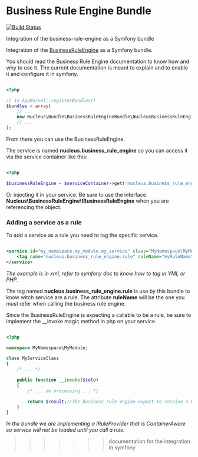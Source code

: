 Business Rule Engine Bundle
===========================

[![Build Status](https://api.travis-ci.org/mpoiriert/business-rule-engine-bundle.png?branch=master)](http://travis-ci.org/mpoiriert/business-rule-engine-bundle)

Integration of the business-rule-engine as a Symfony bundle

Integration of the [BusinessRuleEngine](https://github.com/mpoiriert/business-rule-engine) as a Symfony bundle.

You should read the Business Rule Engine documentation to know how and why to use it. The current documentation
is meant to explain and to enable it and configure it in symfony.

```PHP

<?php

// in AppKernel::registerBundles()
$bundles = array(
    // ...
    new Nucleus\Bundle\BusinessRuleEngineBundle\NucleusBusinessRuleEngineBundle(),
    // ...
);

```

From there you can use the BusinessRuleEngine.

The service is named __nucleus.business_rule_engine__ so you can access it via the service container like this:

```PHP

<?php

$businessRuleEngine = $serviceContainer->get('nucleus.business_rule_engine');

```

Or injecting it in your service. Be sure to use the interface __Nucleus\BusinessRuleEngine\IBusinessRuleEngine__ when
you are referencing the object.

### Adding a service as a rule ###

To add a service as a rule you need to tag the specific service.

```XML

<service id="my_namespace.my_module.my_service" class="MyNamespace\MyModule\MyServiceClass">
    <tag name="nucleus.business_rule_engine.rule" ruleName="myRuleName" />
</service>

```

*The example is in xml, refer to symfony doc to know how to tag in YML or PHP.*

The tag named __nucleus.business_rule_engine.rule__ is use by this bundle to know witch service are a rule.
The attribute __ruleName__ will be the one you must refer when calling the business rule engine.

Since the BusinessRuleEngine is expecting a callable to be a rule, be sure to implement the __invoke magic method in
php on your service.

```PHP

<?php

namespace MyNamespace\MyModule;

class MyServiceClass
{
    /* ... */

    public function __invoke($toto)
    {
        /* ... do processing ... */

        return $result;//The business rule engine expect to receive a boolean value in return
    }
}

```

*In the bundle we are implementing a IRuleProvider that is ContainerAware so service will not be loaded until you call
a rule.*
>>>>>>> documentation for the integration in symfony
